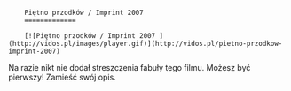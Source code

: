 
        Piętno przodków / Imprint 2007 
        =============
        
        [![Piętno przodków / Imprint 2007 ](http://vidos.pl/images/player.gif)](http://vidos.pl/pietno-przodkow-imprint-2007)
        
        
 Na razie nikt nie dodał streszczenia fabuły tego filmu. Możesz być pierwszy! Zamieść swój opis.
    